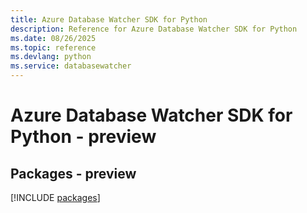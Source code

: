 ```yaml
---
title: Azure Database Watcher SDK for Python
description: Reference for Azure Database Watcher SDK for Python
ms.date: 08/26/2025
ms.topic: reference
ms.devlang: python
ms.service: databasewatcher
---
```

# Azure Database Watcher SDK for Python - preview
## Packages - preview
[!INCLUDE [packages](database-watcher-index.md)]